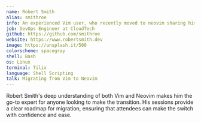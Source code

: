 ```yaml
---
name: Robert Smith
alias: smithroe
info: An experienced Vim user, who recently moved to neovim sharing his story.
job: DevOps Engineer at CloudTech
github: https://github.com/smithroe
website: https://www.robertsmith.dev
image: https://unsplash.it/500
colorscheme: spacegray
shell: Bash
os: Linux
terminal: Tilix
language: Shell Scripting
talk: Migrating from Vim to Neovim
---
```


Robert Smith's deep understanding of both Vim and Neovim makes him the go-to expert for anyone looking to make the transition. His sessions provide a clear roadmap for migration, ensuring that attendees can make the switch with confidence and ease.
